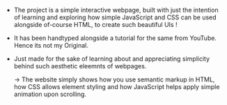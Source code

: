 - The project is a simple interactive webpage, built with just the intention of learning and exploring how simple JavaScript and CSS can be used alongside of-course HTML, to create such beautiful UIs !
- It has been handtyped alongside a tutorial for the same from YouTube. Hence its not my Original.
- Just made for the sake of learning about and appreciating simplicity behind such aesthetic eleemnts of webpages.

    ->   The website simply shows how you use semantic markup in HTML, how CSS allows element styling and how JavaScript helps apply simple animation upon scrolling.
